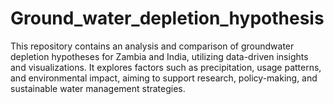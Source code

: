 # Ground_water_depletion_hypothesis
This repository contains an analysis and comparison of groundwater depletion hypotheses for Zambia and India, utilizing data-driven insights and visualizations. It explores factors such as precipitation, usage patterns, and environmental impact, aiming to support research, policy-making, and sustainable water management strategies. 
